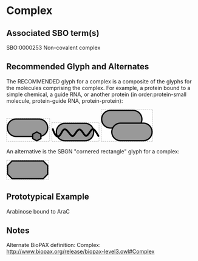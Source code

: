 # Complex

## Associated SBO term(s)
SBO:0000253 Non-covalent complex

## Recommended Glyph and Alternates
The RECOMMENDED glyph for a complex is a composite of the glyphs for the molecules comprising the complex.  For example, a protein bound to a simple chemical, a guide RNA, or another protein (in order:protein-small molecule, protein-guide RNA, protein-protein):

![glyph specification](complex-ps-specification.png)
![glyph specification](complex-pr-specification.png)
![glyph specification](complex-pp-specification.png)

An alternative is the SBGN "cornered rectangle" glyph for a complex:

![glyph specification](complex-sbgn-specification.png)

## Prototypical Example

Arabinose bound to AraC

## Notes
Alternate BioPAX definition: Complex: http://www.biopax.org/release/biopax-level3.owl#Complex
